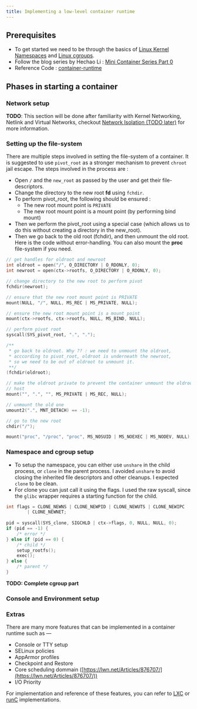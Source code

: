```yaml
---
title: Implementing a low-level container runtime
---
```


## Prerequisites

- To get started we need to be through the basics of [Linux Kernel Namespaces](../namespaces) and [Linux cgroups](../cgroups).
- Follow the blog series by Hechao Li : [Mini Container Series Part 0](https://hechao.li/posts/Mini-Container-Series-Part-0-Not-a-Real-Container/)
- Reference Code : [container-runtime](https://github.com/sheharyaar/container-runtime)

## Phases in starting a container

### Network setup

**TODO**: This section will be done after familiarity with Kernel Networking, Netlink and Virtual Networks, checkout [Network Isolation (TODO later)](../network-isolation)  for more information.

### Setting up the file-system

There are multiple steps involved in setting the file-system of a container. It is suggested to use `pivot_root` as a stronger mechanism to prevent `chroot` jail escape. The steps involved in the process are : 

- Open `/` and the `new_root` as passed by the user and get their file-descriptors.
- Change the directory to the new root **fd** using `fchdir`.
- To perform pivot_root, the following should be ensured :
    - The new root mount point is `PRIVATE`
    - The new root mount point is a mount point (by performing bind mount)
- Then we perform the pivot_root using a special case (which allows us to do this without creating a directory in the new_root).
- Then we go back to the old root (fchdir), and then unmount the old root. Here is the code without error-handling. You can also mount the **proc** file-system if you need.

```c
// get handles for oldroot and newroot
int oldroot = open("/", O_DIRECTORY | O_RDONLY, 0);
int newroot = open(ctx->rootfs, O_DIRECTORY | O_RDONLY, 0);

// change directory to the new root to perform pivot
fchdir(newroot);

// ensure that the new root mount point is PRIVATE
mount(NULL, "/", NULL, MS_REC | MS_PRIVATE, NULL);

// ensure the new root mount point is a mount point
mount(ctx->rootfs, ctx->rootfs, NULL, MS_BIND, NULL);

// perform pivot root
syscall(SYS_pivot_root, ".", ".");

/**
 * go back to oldroot. Why ?? : we need to unmount the oldroot,
 * acccording to pivot_root, oldroot is underneath the newroot,
 * so we need to be out of oldroot to unmount it.
 **/
(fchdir(oldroot);

// make the oldroot private to prevent the container unmount the oldroot in
// host
mount("", ".", "", MS_PRIVATE | MS_REC, NULL);

// unmount the old one
umount2(".", MNT_DETACH) == -1);

// go to the new root
chdir("/");

mount("proc", "/proc", "proc", MS_NOSUID | MS_NOEXEC | MS_NODEV, NULL);
```

### Namespace and cgroup setup

- To setup the namespace, you can either use `unshare` in the child process, or `clone` in the parent process. I avoided `unshare` to avoid closing the inherited file descriptors and other cleanups. I expected `clone` to be clean.
- For clone you can just call it using the flags. I used the raw syscall, since the `glibc` wrapper requires a starting function for the child.

```c
int flags = CLONE_NEWNS | CLONE_NEWPID | CLONE_NEWUTS | CLONE_NEWIPC
        | CLONE_NEWNET;
        
pid = syscall(SYS_clone, SIGCHLD | ctx->flags, 0, NULL, NULL, 0);
if (pid == -1) {
	/* error */
} else if (pid == 0) {
	/* child */
	setup_rootfs();
	exec();
} else {
	/* parent */
}
```

**TODO: Complete cgroup part**

### Console and Environment setup

### Extras

There are many more features that can be implemented in a container runtime such as — 

- Console or TTY setup
- SELinux policies
- AppArmor profiles
- Checkpoint and Restore
- Core scheduling dommain ([https://lwn.net/Articles/876707/](https://lwn.net/Articles/876707/))
- I/O Priority

For implementation and reference of these features, you can refer to [LXC](https://github.com/lxc/lxc) or [runC](https://github.com/opencontainers/runc/) implementations.